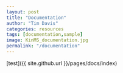 ```yaml
---
layout: post
title: "Documentation"
author: "Tim Davis"
categories: resources
tags: [documentation,sample]
image: KinMS_documentation.jpg
permalink: "/documentation"
---
```


[test]({{ site.github.url }}/pages/docs/index)
